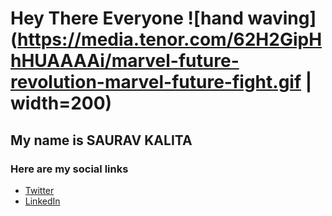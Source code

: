 # Hey There Everyone ![hand waving](https://media.tenor.com/62H2GipHhHUAAAAi/marvel-future-revolution-marvel-future-fight.gif | width=200)
## My name is **SAURAV KALITA** 

### Here are my social links
- [Twitter](https://twitter.com/SKalita0221)
- [LinkedIn](https://www.linkedin.com/in/saurav-kalita-24230923b/)

<!--
**SauravKalita22/SauravKalita22** is a ✨ _special_ ✨ repository because its `README.md` (this file) appears on your GitHub profile.

Here are some ideas to get you started:

- 🔭 I’m currently working on ...
- 🌱 I’m currently learning ...
- 👯 I’m looking to collaborate on ...
- 🤔 I’m looking for help with ...
- 💬 Ask me about ...
- 📫 How to reach me: ...
- 😄 Pronouns: ...
- ⚡ Fun fact: ...
-->
